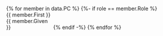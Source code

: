 {% for member in data.PC %}
{%- if role == member.Role %}<span style="display: inline-block; width: 25%;">{{ member.First }} {{ member.Given }}</span>{% endif -%}
{% endfor %}

